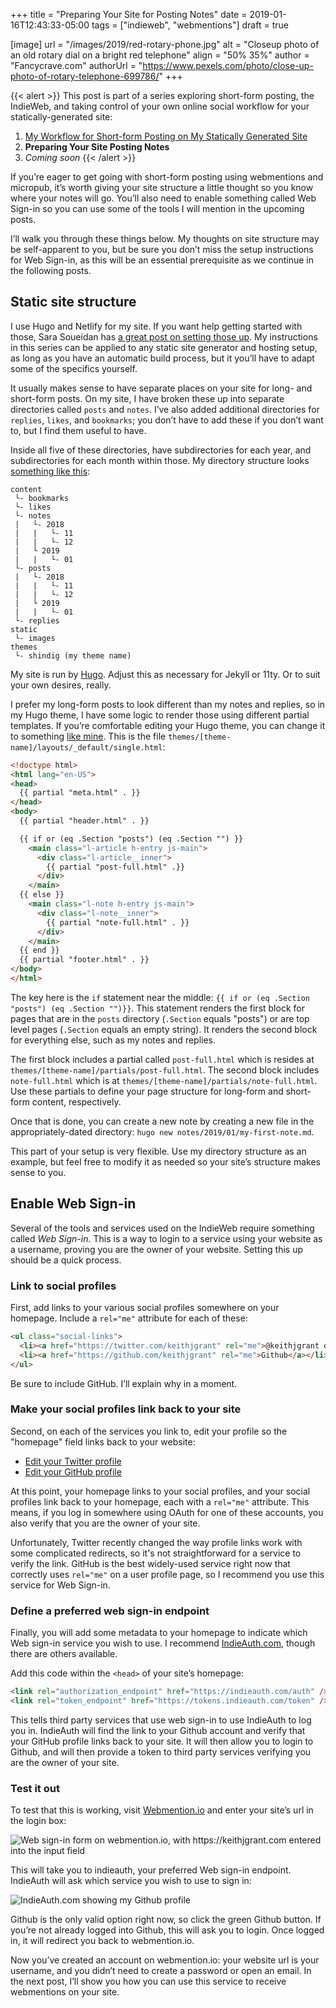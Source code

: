 +++
title = "Preparing Your Site for Posting Notes"
date = 2019-01-16T12:43:33-05:00
tags = ["indieweb", "webmentions"]
draft = true

[image]
  url = "/images/2019/red-rotary-phone.jpg"
  alt = "Closeup photo of an old rotary dial on a bright red telephone"
  align = "50% 35%"
  author = "Fancycrave.com"
  authorUrl = "https://www.pexels.com/photo/close-up-photo-of-rotary-telephone-699786/"
+++

{{< alert >}}
This post is part of a series exploring short-form posting, the IndieWeb, and taking control of your own online social workflow for your statically-generated site:

1. [My Workflow for Short-form Posting on My Statically Generated Site](/posts/2019/01/low-friction-workflow-for-notes/)
2. **Preparing Your Site Posting Notes**
3. _Coming soon_
{{< /alert >}}

If you’re eager to get going with short-form posting using webmentions and micropub,
it’s worth giving your site structure a little thought so you know where your notes will go.
You’ll also need to enable something called Web Sign-in so you can use some of the tools I will mention in the upcoming posts.

I’ll walk you through these things below.
My thoughts on site structure may be self-apparent to you,
but be sure you don’t miss the setup instructions for Web Sign-in,
as this will be an essential prerequisite as we continue in the following posts.

## Static site structure

I use Hugo and Netlify for my site.
If you want help getting started with those, Sara Soueidan has
[a great post on setting those up](https://www.sarasoueidan.com/blog/jekyll-ghpages-to-hugo-netlify/).
My instructions in this series can be applied to any static site generator and hosting setup,
as long as you have an automatic build process,
but it you’ll have to adapt some of the specifics yourself.

It usually makes sense to have separate places on your site for long- and short-form posts.
On my site, I have broken these up into separate directories called `posts` and `notes`.
I’ve also added additional directories for `replies`, `likes`, and `bookmarks`;
you don’t have to add these if you don’t want to, but I find them useful to have.

Inside all five of these directories, have subdirectories for each year, and subdirectories for each month within those.
My directory structure looks [something like this](https://github.com/keithjgrant/keithjgrant.com):

```ascii
content
 └- bookmarks
 └- likes
 └- notes
 |   └- 2018
 |   |   └- 11
 |   |   └- 12
 |   └ 2019
 |   |   └- 01
 └- posts
 |   └- 2018
 |   |   └- 11
 |   |   └- 12
 |   └ 2019
 |   |   └- 01
 └- replies
static
 └- images
themes
 └- shindig (my theme name)
```

My site is run by [Hugo](https://gohugo.io/).
Adjust this as necessary for Jekyll or 11ty.
Or to suit your own desires, really.

I prefer my long-form posts to look different than my notes and replies,
so in my Hugo theme, I have some logic to render those using different partial templates.
If you’re comfortable editing your Hugo theme, you can change it to something [like mine](https://github.com/keithjgrant/keithjgrant.com/blob/master/themes/shindig/layouts/_default/single.html).
This is the file `themes/[theme-name]/layouts/_default/single.html`:

```html
<!doctype html>
<html lang="en-US">
<head>
  {{ partial "meta.html" . }}
</head>
<body>
  {{ partial "header.html" . }}

  {{ if or (eq .Section "posts") (eq .Section "") }}
    <main class="l-article h-entry js-main">
      <div class="l-article__inner">
        {{ partial "post-full.html" .}}
      </div>
    </main>
  {{ else }}
    <main class="l-note h-entry js-main">
      <div class="l-note__inner">
        {{ partial "note-full.html" . }}
      </div>
    </main>
  {{ end }}
  {{ partial "footer.html" . }}
</body>
</html>
```

The key here is the `if` statement near the middle: `{{ if or (eq .Section "posts") (eq .Section "")}}`.
This statement renders the first block for pages that are in the `posts` directory (`.Section` equals "posts")
or are top level pages (`.Section` equals an empty string).
It renders the second block for everything else, such as my notes and replies.

The first block includes a partial called `post-full.html` which is resides at `themes/[theme-name]/partials/post-full.html`.
The second block includes `note-full.html` which is at `themes/[theme-name]/partials/note-full.html`.
Use these partials to define your page structure for long-form and short-form content, respectively.

Once that is done, you can create a new note by creating a new file in the appropriately-dated directory:
`hugo new notes/2019/01/my-first-note.md`.

This part of your setup is very flexible.
Use my directory structure as an example,
but feel free to modify it as needed so your site’s structure makes sense to you.

## Enable Web Sign-in

Several of the tools and services used on the IndieWeb require something called _Web Sign-in_.
This is a way to login to a service using your website as a username, proving you are the owner of your website.
Setting this up should be a quick process.

### Link to social profiles

First, add links to your various social profiles somewhere on your homepage. Include a `rel="me"` attribute for each of these:

```html
<ul class="social-links">
  <li><a href="https://twitter.com/keithjgrant" rel="me">@keithjgrant on Twitter</a></li>
  <li><a href="https://github.com/keithjgrant" rel="me">Github</a></li>
</ul>
```

Be sure to include GitHub. I’ll explain why in a moment.

### Make your social profiles link back to your site

Second, on each of the services you link to, edit your profile so the "homepage" field links back to your website:

* [Edit your Twitter profile](https://twitter.com/settings/profile)
* [Edit your GitHub profile](https://github.com/settings/profile)

At this point, your homepage links to your social profiles,
and your social profiles link back to your homepage,
each with a `rel="me"` attribute.
This means, if you log in somewhere using OAuth for one of these accounts,
you also verify that you are the owner of your site.

Unfortunately, Twitter recently changed the way profile links work with some complicated redirects,
so it's not straightforward for a service to verify the link.
GitHub is the best widely-used service right now that correctly uses `rel="me"` on a user profile page,
so I recommend you use this service for Web Sign-in.

### Define a preferred web sign-in endpoint

Finally, you will add some metadata to your homepage to indicate which Web sign-in service you wish to use.
I recommend [IndieAuth.com](https://indieauth.com), though there are others available.

Add this code within the `<head>` of your site’s homepage:

```html
<link rel="authorization_endpoint" href="https://indieauth.com/auth" />
<link rel="token_endpoint" href="https://tokens.indieauth.com/token" />
```

This tells third party services that use web sign-in to use IndieAuth to log you in.
IndieAuth will find the link to your Github account and verify that your GitHub profile links back to your site.
It will then allow you to login to Github,
and will then provide a token to third party services verifying you are the owner of your site.

### Test it out

To test that this is working, visit [Webmention.io](https://webmention.io/) and enter your site’s url in the login box:

![Web sign-in form on webmention.io, with https://keithjgrant.com entered into the input field](/images/2019/social-web/webmention-io-sign-in.png)

This will take you to indieauth, your preferred Web sign-in endpoint. IndieAuth will ask which service you wish to use to sign in:

![IndieAuth.com showing my Github profile ](/images/2019/social-web/indieauth-sign-in.png)

Github is the only valid option right now, so click the green Github button. If you’re not already logged into Github, this will ask you to login. Once logged in, it will redirect you back to webmention.io.

Now you’ve created an account on webmention.io: your website url is your username, and you didn’t need to create a password or open an email. In the next post, I’ll show you how you can use this service to receive webmentions on your site.
